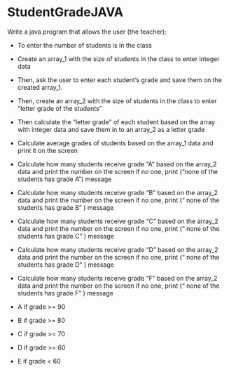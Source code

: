 # StudentGradeJAVA

Write a java program that allows the user (the teacher);

- To enter the number of students is in the class

- Create an array_1 with the size of students in the class to enter integer data

- Then, ask the user to enter each student’s grade and save them on the created array_1.

- Then, create an array_2 with the size of students in the class to enter “letter grade of the students”

- Then calculate the “letter grade” of each student based on the array with integer data and save them in to an array_2 as a letter grade

- Calculate average grades of students based on the array_1 data and print it on the screen

- Calculate how many students receive grade “A” based on the array_2 data and print the number on the screen if no one, print (“none of the students has grade A”) message

- Calculate how many students receive grade “B” based on the array_2 data and print the number on the screen if no one, print (“ none of the students has grade B” ) message

- Calculate how many students receive grade “C” based on the array_2 data and print the number on the screen if no one, print (“ none of the students has grade C” ) message

- Calculate how many students receive grade “D” based on the array_2 data and print the number on the screen if no one, print (“ none of the students has grade D” ) message

- Calculate how many students receive grade “F” based on the array_2 data and print the number on the screen if no one, print (“ none of the students has grade F” ) message

- A if grade >= 90

- B if grade >= 80

- C if grade >= 70

- D if grade >= 60

- E if grade < 60
